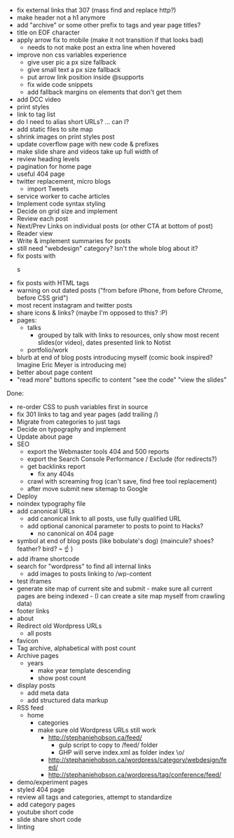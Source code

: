 - fix external links that 307 (mass find and replace http?)
- make header not a h1 anymore
- add "archive" or some other prefix to tags and year page titles?
- title on EOF character
- apply arrow fix to mobile (make it not transition if that looks bad)
    - needs to not make post an extra line when hovered
- improve non css variables experience
    - give user pic a px size fallback
    - give small text a px size fallback
    - put arrow link position inside @supports
    - fix wide code snippets
    - add fallback margins on elements that don't get them
- add DCC video
- print styles
- link to tag list
- do I need to alias short URLs? ... can I?
    <link rel='shortlink' href='http://stephaniehobson.ca/?p=792' />
- add static files to site map
- shrink images on print styles post
- update coverflow page with new code & prefixes
- make slide share and videos take up full width of <main>
- review heading levels
- pagination for home page
- useful 404 page
- twitter replacement, micro blogs
  - import Tweets
- service worker to cache articles
- Implement code syntax styling
- Decide on grid size and implement
- Review each post
- Next/Prev Links on individual posts (or other CTA at bottom of post)
- Reader view
- Write & implement summaries for posts
- still need "webdesign" category? Isn't the whole blog about it?
- fix posts with <dl>s
- fix posts with HTML tags
- warning on out dated posts ("from before iPhone, from before Chrome, before CSS grid")
- most recent instagram and twitter posts
- share icons & links? (maybe I'm opposed to this? :P)
- pages:
    - talks
        - grouped by talk with links to resources, only show most recent slides(or video), dates presented link to Notist
    - portfolio/work
- blurb at end of blog posts introducing myself (comic book inspired? Imagine Eric Meyer is introducing me)
- better about page content
- "read more" buttons specific to content "see the code" "view the slides"


Done:
- re-order CSS to push variables first in source
- fix 301 links to tag and year pages (add trailing /)
- Migrate from categories to just tags
- Decide on typography and implement
- Update about page
- SEO
    - export the Webmaster tools 404 and 500 reports
    - export the Search Console Performance / Exclude (for redirects?)
    - get backlinks report
      - fix any 404s
    - crawl with screaming frog (can't save, find free tool replacement)
    - after move submit new sitemap to Google
- Deploy
- noindex typography file
- add canonical URLs
  - add canonical link to all posts, use fully qualified URL
  - add optional canonical parameter to posts to point to Hacks?
    - no canonical on 404 page
- symbol at end of blog posts (like bobulate's dog) (maincule? shoes? feather? bird? ⌁ ☝ )
- add iframe shortcode
- search for "wordpress" to find all internal links
  - add images to posts linking to /wp-content
- test iframes
- generate site map of current site and submit
      - make sure all current pages are being indexed
      - (I can create a site map myself from crawling data)
- footer links
- about
- Redirect old Wordpress URLs
  - all posts
- favicon
- Tag archive, alphabetical with post count
- Archive pages
    - years
        - make year template descending
        - show post count
- display posts
  - add meta data
  - add structured data markup
- RSS feed
  - home
    - categories
    - make sure old Wordpress URLs still work
      - http://stephaniehobson.ca/feed/
        - gulp script to copy to /feed/ folder
        - GHP will serve index.xml as folder index \o/
      - http://stephaniehobson.ca/wordpress/category/webdesign/feed/
      - http://stephaniehobson.ca/wordpress/tag/conference/feed/
- demo/experiment pages
- styled 404 page
- review all tags and categories, attempt to standardize
- add category pages
- youtube short code
- slide share short code
- linting
